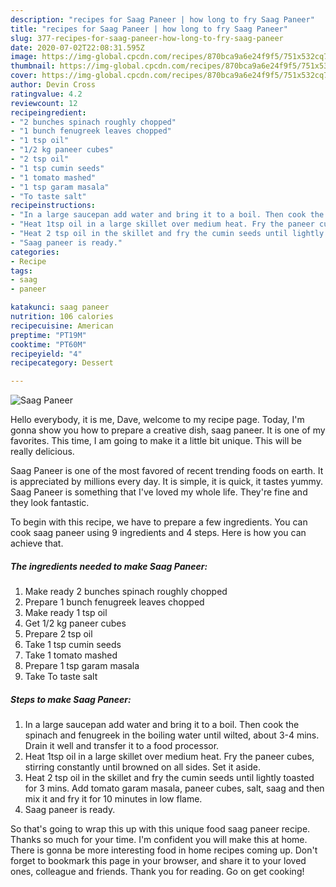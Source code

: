 ```yaml
---
description: "recipes for Saag Paneer | how long to fry Saag Paneer"
title: "recipes for Saag Paneer | how long to fry Saag Paneer"
slug: 377-recipes-for-saag-paneer-how-long-to-fry-saag-paneer
date: 2020-07-02T22:08:31.595Z
image: https://img-global.cpcdn.com/recipes/870bca9a6e24f9f5/751x532cq70/saag-paneer-recipe-main-photo.jpg
thumbnail: https://img-global.cpcdn.com/recipes/870bca9a6e24f9f5/751x532cq70/saag-paneer-recipe-main-photo.jpg
cover: https://img-global.cpcdn.com/recipes/870bca9a6e24f9f5/751x532cq70/saag-paneer-recipe-main-photo.jpg
author: Devin Cross
ratingvalue: 4.2
reviewcount: 12
recipeingredient:
- "2 bunches spinach roughly chopped"
- "1 bunch fenugreek leaves chopped"
- "1 tsp oil"
- "1/2 kg paneer cubes"
- "2 tsp oil"
- "1 tsp cumin seeds"
- "1 tomato mashed"
- "1 tsp garam masala"
- "To taste salt"
recipeinstructions:
- "In a large saucepan add water and bring it to a boil. Then cook the spinach and fenugreek in the boiling water until wilted, about 3-4 mins. Drain it well and transfer it to a food processor."
- "Heat 1tsp oil in a large skillet over medium heat. Fry the paneer cubes, stirring constantly until browned on all sides. Set it aside."
- "Heat 2 tsp oil in the skillet and fry the cumin seeds until lightly toasted for 3 mins. Add tomato garam masala, paneer cubes, salt, saag and then mix it and fry it for 10 minutes in low flame."
- "Saag paneer is ready."
categories:
- Recipe
tags:
- saag
- paneer

katakunci: saag paneer 
nutrition: 106 calories
recipecuisine: American
preptime: "PT19M"
cooktime: "PT60M"
recipeyield: "4"
recipecategory: Dessert

---
```



![Saag Paneer](https://img-global.cpcdn.com/recipes/870bca9a6e24f9f5/751x532cq70/saag-paneer-recipe-main-photo.jpg)

Hello everybody, it is me, Dave, welcome to my recipe page. Today, I'm gonna show you how to prepare a creative dish, saag paneer. It is one of my favorites. This time, I am going to make it a little bit unique. This will be really delicious.

Saag Paneer is one of the most favored of recent trending foods on earth. It is appreciated by millions every day. It is simple, it is quick, it tastes yummy. Saag Paneer is something that I've loved my whole life. They're fine and they look fantastic.




To begin with this recipe, we have to prepare a few ingredients. You can cook saag paneer using 9 ingredients and 4 steps. Here is how you can achieve that.

<!--inarticleads1-->

##### The ingredients needed to make Saag Paneer:

1. Make ready 2 bunches spinach roughly chopped
1. Prepare 1 bunch fenugreek leaves chopped
1. Make ready 1 tsp oil
1. Get 1/2 kg paneer cubes
1. Prepare 2 tsp oil
1. Take 1 tsp cumin seeds
1. Take 1 tomato mashed
1. Prepare 1 tsp garam masala
1. Take To taste salt




<!--inarticleads2-->

##### Steps to make Saag Paneer:

1. In a large saucepan add water and bring it to a boil. Then cook the spinach and fenugreek in the boiling water until wilted, about 3-4 mins. Drain it well and transfer it to a food processor.
1. Heat 1tsp oil in a large skillet over medium heat. Fry the paneer cubes, stirring constantly until browned on all sides. Set it aside.
1. Heat 2 tsp oil in the skillet and fry the cumin seeds until lightly toasted for 3 mins. Add tomato garam masala, paneer cubes, salt, saag and then mix it and fry it for 10 minutes in low flame.
1. Saag paneer is ready.




So that's going to wrap this up with this unique food saag paneer recipe. Thanks so much for your time. I'm confident you will make this at home. There is gonna be more interesting food in home recipes coming up. Don't forget to bookmark this page in your browser, and share it to your loved ones, colleague and friends. Thank you for reading. Go on get cooking!
